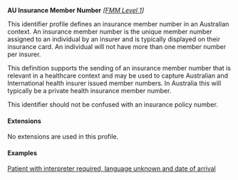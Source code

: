 **AU Insurance Member Number**  *[[FMM Level 1](guidance.html)]*

This identifier profile defines an insurance member number in an Australian context. An insurance member number is the unique member number assigned to an individual by an insurer and is typically displayed on their insurance card. An individual will not have more than one member number per insurer.

This definition supports the sending of an insurance member number that is relevant in a healthcare context and may be used to capture Australian and International health insurer issued member numbers. In Australia this will typically be a private health insurance member number.

This identifier should not be confused with an insurance policy number.

#### Extensions

No extensions are used in this profile.


#### Examples

[Patient with interpreter required, language unknown and date of arrival](Patient-example7.html)